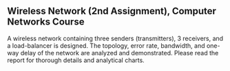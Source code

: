## Wireless Network (2nd Assignment), Computer Networks Course

A wireless network containing three senders (transmitters), 3 receivers, and a load-balancer is designed. The topology, error rate, bandwidth, and one-way delay of the network are analyzed and demonstrated. Please read the report for thorough details and analytical charts.
